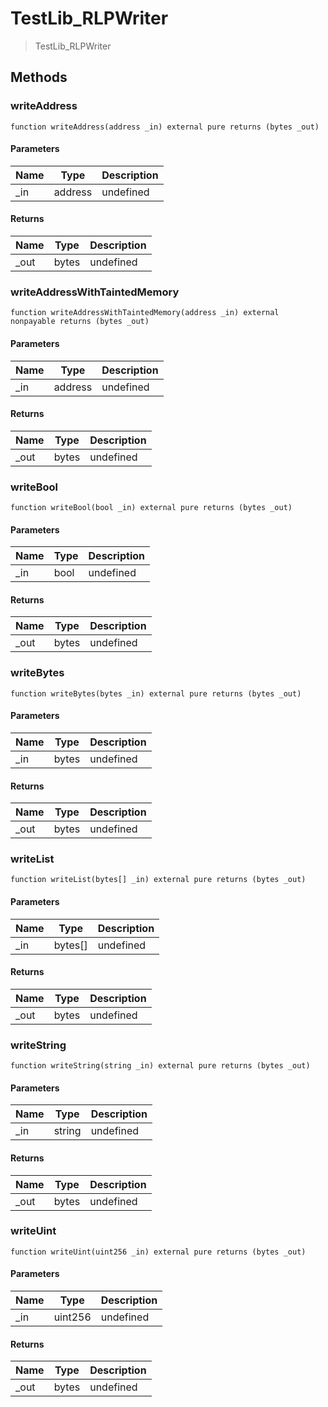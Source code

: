 # TestLib_RLPWriter



> TestLib_RLPWriter





## Methods

### writeAddress

```solidity
function writeAddress(address _in) external pure returns (bytes _out)
```





#### Parameters

| Name | Type | Description |
|---|---|---|
| _in | address | undefined

#### Returns

| Name | Type | Description |
|---|---|---|
| _out | bytes | undefined

### writeAddressWithTaintedMemory

```solidity
function writeAddressWithTaintedMemory(address _in) external nonpayable returns (bytes _out)
```





#### Parameters

| Name | Type | Description |
|---|---|---|
| _in | address | undefined

#### Returns

| Name | Type | Description |
|---|---|---|
| _out | bytes | undefined

### writeBool

```solidity
function writeBool(bool _in) external pure returns (bytes _out)
```





#### Parameters

| Name | Type | Description |
|---|---|---|
| _in | bool | undefined

#### Returns

| Name | Type | Description |
|---|---|---|
| _out | bytes | undefined

### writeBytes

```solidity
function writeBytes(bytes _in) external pure returns (bytes _out)
```





#### Parameters

| Name | Type | Description |
|---|---|---|
| _in | bytes | undefined

#### Returns

| Name | Type | Description |
|---|---|---|
| _out | bytes | undefined

### writeList

```solidity
function writeList(bytes[] _in) external pure returns (bytes _out)
```





#### Parameters

| Name | Type | Description |
|---|---|---|
| _in | bytes[] | undefined

#### Returns

| Name | Type | Description |
|---|---|---|
| _out | bytes | undefined

### writeString

```solidity
function writeString(string _in) external pure returns (bytes _out)
```





#### Parameters

| Name | Type | Description |
|---|---|---|
| _in | string | undefined

#### Returns

| Name | Type | Description |
|---|---|---|
| _out | bytes | undefined

### writeUint

```solidity
function writeUint(uint256 _in) external pure returns (bytes _out)
```





#### Parameters

| Name | Type | Description |
|---|---|---|
| _in | uint256 | undefined

#### Returns

| Name | Type | Description |
|---|---|---|
| _out | bytes | undefined




